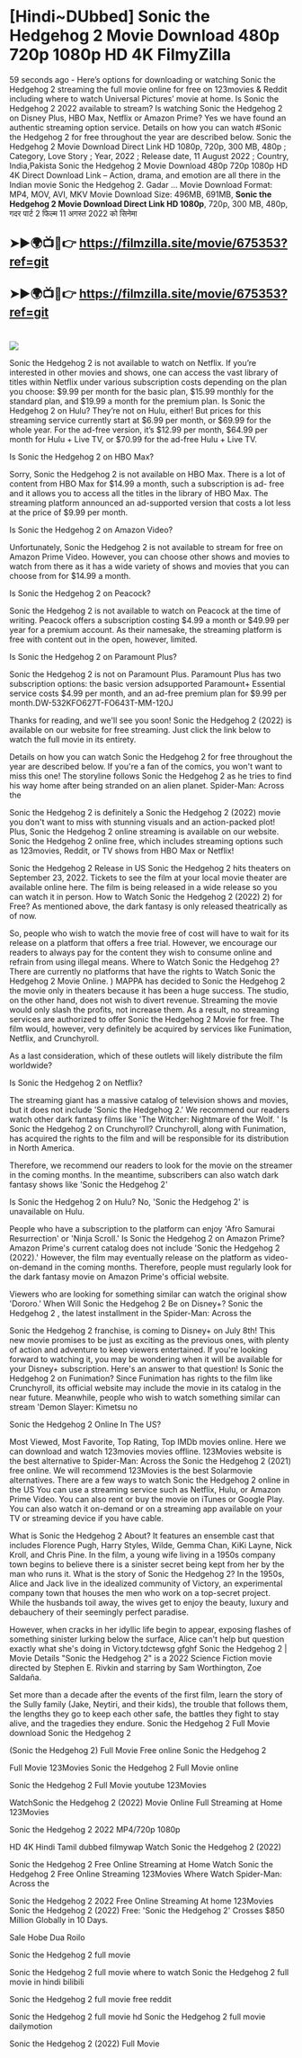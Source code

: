 # [Hindi~DUbbed] Sonic the Hedgehog 2 Movie Download 480p 720p 1080p HD 4K FilmyZilla


59 seconds ago - Here’s options for downloading or watching Sonic the Hedgehog 2 streaming the full movie online for free on 123movies & Reddit including where to watch Universal Pictures’ movie at home. Is Sonic the Hedgehog 2 2022 available to stream? Is watching Sonic the Hedgehog 2 on Disney Plus, HBO Max, Netflix or Amazon Prime? Yes we have found an authentic streaming option service. Details on how you can watch #Sonic the Hedgehog 2 for free throughout the year are described below. Sonic the Hedgehog 2 Movie Download Direct Link HD 1080p, 720p, 300 MB, 480p ; Category, Love Story ; Year, 2022 ; Release date, 11 August 2022 ; Country, India,Pakista Sonic the Hedgehog 2 Movie Download 480p 720p 1080p HD 4K Direct Download Link – Action, drama, and emotion are all there in the Indian movie Sonic the Hedgehog 2. Gadar ...
Movie Download Format: MP4, MOV, AVI, MKV
Movie Download Size: 496MB, 691MB, **Sonic the Hedgehog 2 Movie Download Direct Link HD 1080p**, 720p, 300 MB, 480p, गदर पार्ट 2 फिल्म 11 अगस्त 2022 को सिनेमा

## ➤►🌍📺📱👉   https://filmzilla.site/movie/675353?ref=git

## ➤►🌍📺📱👉   https://filmzilla.site/movie/675353?ref=git

#

<img src="https://image.tmdb.org/t/p/w780//8wwXPG22aNMpPGuXnfm3galoxbI.jpg" />

Sonic the Hedgehog 2 is not available to watch on Netflix. If you’re interested in other movies and shows, one can access the vast library of titles within Netflix under various subscription costs depending on the plan you choose: $9.99 per month for the basic plan, $15.99 monthly for the standard plan, and $19.99 a month for the premium plan. Is Sonic the Hedgehog 2 on Hulu? They’re not on Hulu, either! But prices for this streaming service currently start at $6.99 per month, or $69.99 for the whole year. For the ad-free version, it’s $12.99 per month, $64.99 per month for Hulu + Live TV, or $70.99 for the ad-free Hulu + Live TV.

Is Sonic the Hedgehog 2 on HBO Max?

Sorry, Sonic the Hedgehog 2 is not available on HBO Max. There is a lot of content from HBO Max for $14.99 a month, such a subscription is ad- free and it allows you to access all the titles in the library of HBO Max. The streaming platform announced an ad-supported version that costs a lot less at the price of $9.99 per month.

Is Sonic the Hedgehog 2 on Amazon Video?

Unfortunately, Sonic the Hedgehog 2 is not available to stream for free on Amazon Prime Video. However, you can choose other shows and movies to watch from there as it has a wide variety of shows and movies that you can choose from for $14.99 a month.

Is Sonic the Hedgehog 2 on Peacock?

Sonic the Hedgehog 2 is not available to watch on Peacock at the time of writing. Peacock offers a subscription costing $4.99 a month or $49.99 per year for a premium account. As their namesake, the streaming platform is free with content out in the open, however, limited.

Is Sonic the Hedgehog 2 on Paramount Plus?

Sonic the Hedgehog 2 is not on Paramount Plus. Paramount Plus has two subscription options: the basic version adsupported Paramount+ Essential service costs $4.99 per month, and an ad-free premium plan for $9.99 per month.DW-532KFO627T-FO643T-MM-120J

Thanks for reading, and we'll see you soon! Sonic the Hedgehog 2 (2022) is available on our website for free streaming. Just click the link below to watch the full movie in its entirety.

Details on how you can watch Sonic the Hedgehog 2 for free throughout the year are described below. If you're a fan of the comics, you won't want to miss this one! The storyline follows Sonic the Hedgehog 2 as he tries to find his way home after being stranded on an alien planet. Spider-Man: Across the

Sonic the Hedgehog 2 is definitely a Sonic the Hedgehog 2 (2022) movie you don't want to miss with stunning visuals and an action-packed plot! Plus, Sonic the Hedgehog 2 online streaming is available on our website. Sonic the Hedgehog 2 online free, which includes streaming options such as 123movies, Reddit, or TV shows from HBO Max or Netflix!

Sonic the Hedgehog 2 Release in US Sonic the Hedgehog 2 hits theaters on September 23, 2022. Tickets to see the film at your local movie theater are available online here. The film is being released in a wide release so you can watch it in person. How to Watch Sonic the Hedgehog 2 (2022) 2) for Free? As mentioned above, the dark fantasy is only released theatrically as of now.

So, people who wish to watch the movie free of cost will have to wait for its release on a platform that offers a free trial. However, we encourage our readers to always pay for the content they wish to consume online and refrain from using illegal means. Where to Watch Sonic the Hedgehog 2? There are currently no platforms that have the rights to Watch Sonic the Hedgehog 2 Movie Online. ) MAPPA has decided to Sonic the Hedgehog 2 the movie only in theaters because it has been a huge success. The studio, on the other hand, does not wish to divert revenue. Streaming the movie would only slash the profits, not increase them. As a result, no streaming services are authorized to offer Sonic the Hedgehog 2 Movie for free. The film would, however, very definitely be acquired by services like Funimation, Netflix, and Crunchyroll.

As a last consideration, which of these outlets will likely distribute the film worldwide?

Is Sonic the Hedgehog 2 on Netflix?

The streaming giant has a massive catalog of television shows and movies, but it does not include 'Sonic the Hedgehog 2.' We recommend our readers watch other dark fantasy films like 'The Witcher: Nightmare of the Wolf. ' Is Sonic the Hedgehog 2 on Crunchyroll? Crunchyroll, along with Funimation, has acquired the rights to the film and will be responsible for its distribution in North America.

Therefore, we recommend our readers to look for the movie on the streamer in the coming months. In the meantime, subscribers can also watch dark fantasy shows like 'Sonic the Hedgehog 2'

Is Sonic the Hedgehog 2 on Hulu? No, 'Sonic the Hedgehog 2' is unavailable on Hulu.

People who have a subscription to the platform can enjoy 'Afro Samurai Resurrection' or 'Ninja Scroll.' Is Sonic the Hedgehog 2 on Amazon Prime? Amazon Prime's current catalog does not include 'Sonic the Hedgehog 2 (2022).' However, the film may eventually release on the platform as video-on-demand in the coming months. Therefore, people must regularly look for the dark fantasy movie on Amazon Prime's official website.

Viewers who are looking for something similar can watch the original show 'Dororo.' When Will Sonic the Hedgehog 2 Be on Disney+? Sonic the Hedgehog 2 , the latest installment in the Spider-Man: Across the

Sonic the Hedgehog 2 franchise, is coming to Disney+ on July 8th! This new movie promises to be just as exciting as the previous ones, with plenty of action and adventure to keep viewers entertained. If you're looking forward to watching it, you may be wondering when it will be available for your Disney+ subscription. Here's an answer to that question! Is Sonic the Hedgehog 2 on Funimation? Since Funimation has rights to the film like Crunchyroll, its official website may include the movie in its catalog in the near future. Meanwhile, people who wish to watch something similar can stream 'Demon Slayer: Kimetsu no

Sonic the Hedgehog 2 Online In The US?

Most Viewed, Most Favorite, Top Rating, Top IMDb movies online. Here we can download and watch 123movies movies offline. 123Movies website is the best alternative to Spider-Man: Across the Sonic the Hedgehog 2 (2021) free online. We will recommend 123Movies is the best Solarmovie alternatives. There are a few ways to watch Sonic the Hedgehog 2 online in the US You can use a streaming service such as Netflix, Hulu, or Amazon Prime Video. You can also rent or buy the movie on iTunes or Google Play. You can also watch it on-demand or on a streaming app available on your TV or streaming device if you have cable.

What is Sonic the Hedgehog 2 About? It features an ensemble cast that includes Florence Pugh, Harry Styles, Wilde, Gemma Chan, KiKi Layne, Nick Kroll, and Chris Pine. In the film, a young wife living in a 1950s company town begins to believe there is a sinister secret being kept from her by the man who runs it. What is the story of Sonic the Hedgehog 2? In the 1950s, Alice and Jack live in the idealized community of Victory, an experimental company town that houses the men who work on a top-secret project. While the husbands toil away, the wives get to enjoy the beauty, luxury and debauchery of their seemingly perfect paradise.

However, when cracks in her idyllic life begin to appear, exposing flashes of something sinister lurking below the surface, Alice can't help but question exactly what she's doing in Victory.tdctewsg gfghf Sonic the Hedgehog 2 | Movie Details "Sonic the Hedgehog 2" is a 2022 Science Fiction movie directed by Stephen E. Rivkin and starring by Sam Worthington, Zoe Saldaña.

Set more than a decade after the events of the first film, learn the story of the Sully family (Jake, Neytiri, and their kids), the trouble that follows them, the lengths they go to keep each other safe, the battles they fight to stay alive, and the tragedies they endure. Sonic the Hedgehog 2 Full Movie download Sonic the Hedgehog 2

(Sonic the Hedgehog 2) Full Movie Free online Sonic the Hedgehog 2

Full Movie 123Movies Sonic the Hedgehog 2 Full Movie online

Sonic the Hedgehog 2 Full Movie youtube 123Movies

WatchSonic the Hedgehog 2 (2022) Movie Online Full Streaming at Home 123Movies

Sonic the Hedgehog 2 2022 MP4/720p 1080p

HD 4K Hindi Tamil dubbed filmywap Watch Sonic the Hedgehog 2 (2022)

Sonic the Hedgehog 2 Free Online Streaming at Home Watch Sonic the Hedgehog 2 Free Online Streaming 123Movies Where Watch Spider-Man: Across the

Sonic the Hedgehog 2 2022 Free Online Streaming At home 123Movies Sonic the Hedgehog 2 (2022) Free: 'Sonic the Hedgehog 2' Crosses $850 Million Globally in 10 Days.

Sale Hobe Dua Roilo

Sonic the Hedgehog 2 full movie

Sonic the Hedgehog 2 full movie where to watch Sonic the Hedgehog 2 full movie in hindi bilibili

Sonic the Hedgehog 2 full movie free reddit

Sonic the Hedgehog 2 full movie hd Sonic the Hedgehog 2 full movie dailymotion

Sonic the Hedgehog 2 (2022) Full Movie